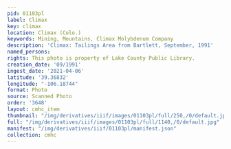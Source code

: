 ```yaml
---
pid: 01103pl
label: Climax
key: climax
location: Climax (Colo.)
keywords: Mining, Mountains, Climax Molybdenum Company
description: 'Climax: Tailings Area from Bartlett, September, 1991'
named_persons: 
rights: This photo is property of Lake County Public Library.
creation_date: '09/1991'
ingest_date: '2021-04-06'
latitude: '39.36832'
longitude: "-106.18744"
format: Photo
source: Scanned Photo
order: '3648'
layout: cmhc_item
thumbnail: "/img/derivatives/iiif/images/01103pl/full/250,/0/default.jpg"
full: "/img/derivatives/iiif/images/01103pl/full/1140,/0/default.jpg"
manifest: "/img/derivatives/iiif/01103pl/manifest.json"
collection: cmhc
---
```


